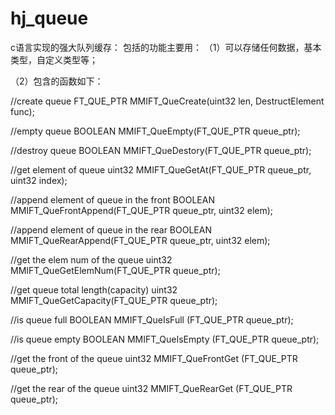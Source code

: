 # hj_queue
c语言实现的强大队列缓存：
包括的功能主要用：
（1）可以存储任何数据，基本类型，自定义类型等；

（2）包含的函数如下：

//create queue
FT_QUE_PTR MMIFT_QueCreate(uint32 len, DestructElement func);

//empty queue
BOOLEAN MMIFT_QueEmpty(FT_QUE_PTR queue_ptr);

//destroy queue
BOOLEAN MMIFT_QueDestory(FT_QUE_PTR queue_ptr);

//get element of queue
uint32 MMIFT_QueGetAt(FT_QUE_PTR queue_ptr, uint32 index);

//append element of queue in the front
BOOLEAN MMIFT_QueFrontAppend(FT_QUE_PTR queue_ptr, uint32 elem);

//append element of queue in the rear
BOOLEAN MMIFT_QueRearAppend(FT_QUE_PTR queue_ptr, uint32 elem);

//get the elem num of the queue
uint32 MMIFT_QueGetElemNum(FT_QUE_PTR queue_ptr);

//get queue total length(capacity)
uint32 MMIFT_QueGetCapacity(FT_QUE_PTR queue_ptr);

//is queue full
BOOLEAN MMIFT_QueIsFull (FT_QUE_PTR queue_ptr);

//is queue empty
BOOLEAN MMIFT_QueIsEmpty (FT_QUE_PTR queue_ptr);

//get the front of the queue
uint32 MMIFT_QueFrontGet (FT_QUE_PTR queue_ptr);


//get the rear of the queue
uint32 MMIFT_QueRearGet (FT_QUE_PTR queue_ptr);
